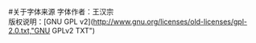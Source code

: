 #关于字体来源
字体作者：王汉宗  
版权说明：[GNU GPL v2](http://www.gnu.org/licenses/old-licenses/gpl-2.0.txt,"GNU GPLv2 TXT")
